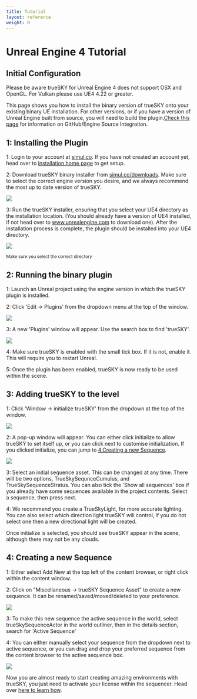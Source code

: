 ```yaml
---
title: Tutorial
layout: reference
weight: 0
---
```






Unreal Engine 4 Tutorial
=========================

Initial Configuration
-------------------------

Please be aware trueSKY for Unreal Engine 4 does not support OSX and OpenGL. For Vulkan please use UE4 4.22 or greater.

This page shows you how to install the binary version of trueSKY onto your existing binary UE installation. For other versions, or if you have a version of Unreal Engine built from source, you will need to build the plugin.[Check this page](source) for information on GitHub/Engine Source Integration.


1: Installing the Plugin
-------------------------
1: Login to your account at [simul.co](https://simul.co/account). If you have not created an account yet, head over to [installation home page](/installation) to get setup.

2: Download trueSKY binary installer from [simul.co/downloads](https://simul.co/downloads). Make sure to select the correct engine version you desire, and we always recommend the most up to date version of trueSKY.

![](/images/unreal/download.png)


3: Run the trueSKY installer, ensuring that you select your UE4 directory as the installation location. (You should already have a version of UE4 installed, if not head over to www.unrealengine.com to download one). After the installation process is complete, the plugin should be installed into your UE4 directory.

![](/images/unreal/wizard.png)

<sup>Make sure you select the correct directory</sup>



2: Running the binary plugin
-------------------------------

1: Launch an Unreal project using the engine version in which the trueSKY plugin is installed.

2: Click 'Edit -> Plugins' from the dropdown menu at the top of the window.

![](/images/unreal/pluginwindow.png)


3: A new 'Plugins' window will appear. Use the search box to find 'trueSKY'.

![](/images/unreal/pluginwindow2.png)


4: Make sure trueSKY is enabled with the small tick box. If it is not, enable it. This will require you to restart Unreal.

5: Once the plugin has been enabled, trueSKY is now ready to be used within the scene.



3: Adding trueSKY to the level
-------------------------------
1: Click 'Window -> initialize trueSKY' from the dropdown at the top of the window.

![](/images/unreal/windowdropdown.png)


2: A pop-up window will appear. You can either click initialize to allow trueSKY to set itself up, or you can click next to customise initialization. If you clicked initialize, you can jump to [4.Creating a new Sequence](#Creating-a-new-sequence).

![](/images/unreal/enginewizard.png)


3: Select an initial sequence asset. This can be changed at any time. There will be two options, TrueSkySequnceCumulus, and TrueSkySequenceStratus. You can also tick the 'Show all sequences' box if you already have some sequences available in the project contents. Select a sequence, then press next. 

4: We recommend you create a TrueSkyLight, for more accurate lighting. You can also select which direction light trueSKY will control, if you do not select one then a new directional light will be created.

Once initialize is selected, you should see trueSKY appear in the scene, although there may not be any clouds.  



4: Creating a new Sequence
-----------------------------
1: Either select Add New at the top left of the content browser, or right click within the content window. 

2: Click on "Miscellaneous -> trueSKY Sequence Asset" to create a new sequence. It can be renamed/saved/moved/deleted to your preference.

![](/images/unreal/addsequence.png)


3: To make this new sequence the active sequence in the world, select trueSkySequenceActor in the world outliner, then in the details section, search for 'Active Sequence'

4: You can either manually select your sequence from the dropdown next to active sequence, or you can drag and drop your preferred sequence from the content browser to the active sequence box.

![](/images/unreal/activesequence.png)



Now you are almost ready to start creating amazing environments with trueSKY, you just need to activate your license within the sequencer. Head over [here to learn how](/tutorials/sequencer#registration).




